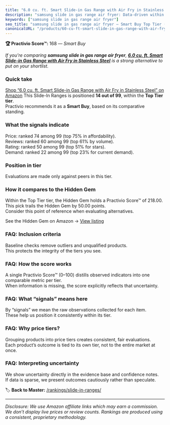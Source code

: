 ```yaml
---
title: "6.0 cu. ft. Smart Slide-in Gas Range with Air Fry in Stainless Steel"
description: "samsung slide in gas range air fryer: Data-driven within Top Tier ranking using the Practivio Score™. Positioned by quality, value, demand, findability, moment…"
keywords: ["samsung slide in gas range air fryer"]
seo_title: "samsung slide in gas range air fryer — Smart Buy Top Tier (2025)"
canonicalURL: "/products/60-cu-ft-smart-slide-in-gas-range-with-air-fry-in-stainless-steel-B08HX66SG7/"
---
```


**🏆 Practivio Score™:** 168 — _Smart Buy_


*If you're comparing **samsung slide in gas range air fryer**, **[6.0 cu. ft. Smart Slide-in Gas Range with Air Fry in Stainless Steel](https://www.amazon.com/dp/B08HX66SG7?tag=practivio-20)** is a strong alternative to put on your shortlist.*
### Quick take
[Shop “6.0 cu. ft. Smart Slide-in Gas Range with Air Fry in Stainless Steel” on Amazon](https://www.amazon.com/dp/B08HX66SG7?tag=practivio-20)
This Slide-In Ranges is positioned **14 out of 99**, within the **Top Tier tier**.  
Practivio recommends it as a **Smart Buy**, based on its comparative standing.

### What the signals indicate
Price: ranked 74 among 99 (top 75% in affordability).  
Reviews: ranked 60 among 99 (top 61% by volume).  
Rating: ranked 50 among 99 (top 51% for stars).  
Demand: ranked 22 among 99 (top 23% for current demand).

### Position in tier
Evaluations are made only against peers in this tier.

### How it compares to the Hidden Gem
Within the Top Tier tier, the Hidden Gem holds a Practivio Score™ of 218.00.  
This pick trails the Hidden Gem by 50.00 points.  
Consider this point of reference when evaluating alternatives.  

See the Hidden Gem on Amazon → [View listing](https://www.amazon.com/dp/B088FZHKKL?tag=practivio-20)

### FAQ: Inclusion criteria
Baseline checks remove outliers and unqualified products.  
This protects the integrity of the tiers you see.

### FAQ: How the score works
A single Practivio Score™ (0–100) distills observed indicators into one comparable metric per tier.  
When information is missing, the score explicitly reflects that uncertainty.

### FAQ: What “signals” means here
By “signals” we mean the raw observations collected for each item.  
These help us position it consistently within its tier.

### FAQ: Why price tiers?
Grouping products into price tiers creates consistent, fair evaluations.  
Each product’s outcome is tied to its own tier, not to the entire market at once.

### FAQ: Interpreting uncertainty
We show uncertainty directly in the evidence base and confidence notes.  
If data is sparse, we present outcomes cautiously rather than speculate.


🏷️ **Back to Master:** [/rankings/slide-in-ranges/](/rankings/slide-in-ranges/)

---
_Disclosure: We use Amazon affiliate links which may earn a commission. We don’t display live prices or review counts. Rankings are produced using a consistent, proprietary methodology._
